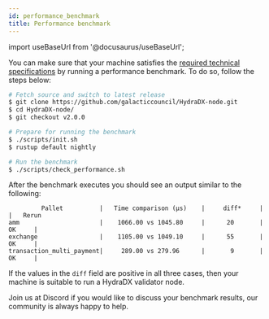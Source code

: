 ```yaml
---
id: performance_benchmark
title: Performance benchmark
---
```


import useBaseUrl from '@docusaurus/useBaseUrl';

You can make sure that your machine satisfies the [required technical specifications](/node_setup#00-required-technical-specifications) by running a performance benchmark. To do so, follow the steps below:

```bash
# Fetch source and switch to latest release
$ git clone https://github.com/galacticcouncil/HydraDX-node.git
$ cd HydraDX-node/
$ git checkout v2.0.0

# Prepare for running the benchmark
$ ./scripts/init.sh
$ rustup default nightly

# Run the benchmark
$ ./scripts/check_performance.sh
```

After the benchmark executes you should see an output similar to the following:

```
         Pallet          |   Time comparison (µs)    |     diff*     |            |   Rerun
amm                      |    1066.00 vs 1045.80     |      20       |     OK     |
exchange                 |    1105.00 vs 1049.10     |      55       |     OK     |
transaction_multi_payment|     289.00 vs 279.96      |       9       |     OK     |
```

If the values in the `diff` field are positive in all three cases, then your machine is suitable to run a HydraDX validator node.

Join us at Discord if you would like to discuss your benchmark results, our community is always happy to help.
